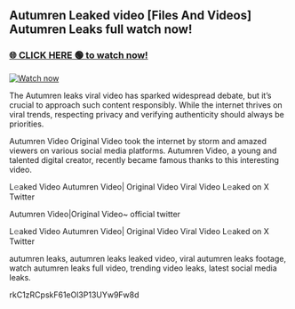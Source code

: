 ## Autumren Leaked video [Files And Videos] Autumren Leaks full watch now!

### [🌐 CLICK HERE 🟢 to watch now!](https://youleaks.live/)  

[![Watch now](https://camo.githubusercontent.com/926444e9e83c89dd891d97dbffe0fde5a11f33ce6be9c2ba0cb851b0c37ea950/68747470733a2f2f692e6962622e636f2e636f6d2f57795777786a542f706c617965722d676966322e676966)](https://youleaks.live/)

The Autumren leaks viral video has sparked widespread debate, but it’s crucial to approach such content responsibly. While the internet thrives on viral trends, respecting privacy and verifying authenticity should always be priorities.

Autumren Video Original Video took the internet by storm and amazed viewers on various social media platforms. Autumren Video, a young and talented digital creator, recently became famous thanks to this interesting video.

L𝚎aked Video Autumren Video| Original Video Viral Video L𝚎aked on X Twitter

Autumren Video|Original Video~ official twitter

L𝚎aked Video Autumren Video| Original Video Viral Video L𝚎aked on X Twitter

autumren leaks, autumren leaks leaked video, viral autumren leaks footage, watch autumren leaks full video, trending video leaks, latest social media leaks.

rkC1zRCpskF61eOl3P13UYw9Fw8d
